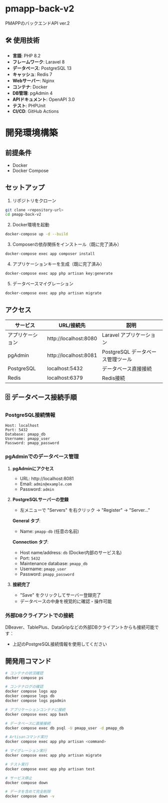 # pmapp-back-v2
PMAPPのバックエンドAPI ver.2

## 🛠️ 使用技術
- **言語**: PHP 8.2
- **フレームワーク**: Laravel 8
- **データベース**: PostgreSQL 13
- **キャッシュ**: Redis 7
- **Webサーバー**: Nginx
- **コンテナ**: Docker
- **DB管理**: pgAdmin 4
- **APIドキュメント**: OpenAPI 3.0
- **テスト**: PHPUnit
- **CI/CD**: GitHub Actions

# 開発環境構築

## 前提条件
- Docker
- Docker Compose

## セットアップ

1. リポジトリをクローン
```bash
git clone <repository-url>
cd pmapp-back-v2
```

2. Docker環境を起動
```bash
docker-compose up -d --build
```

3. Composerの依存関係をインストール（既に完了済み）
```bash
docker-compose exec app composer install
```

4. アプリケーションキーを生成（既に完了済み）
```bash
docker-compose exec app php artisan key:generate
```

5. データベースマイグレーション
```bash
docker-compose exec app php artisan migrate
```

## アクセス

| サービス | URL/接続先 | 説明 |
|---------|-----------|------|
| アプリケーション | http://localhost:8080 | Laravel アプリケーション |
| pgAdmin | http://localhost:8081 | PostgreSQL データベース管理ツール |
| PostgreSQL | localhost:5432 | データベース直接接続 |
| Redis | localhost:6379 | Redis接続 |

## 🗄️ データベース接続手順

### PostgreSQL接続情報
```
Host: localhost
Port: 5432
Database: pmapp_db
Username: pmapp_user
Password: pmapp_password
```

### pgAdminでのデータベース管理

1. **pgAdminにアクセス**
   - URL: http://localhost:8081
   - Email: `admin@example.com`
   - Password: `admin`

2. **PostgreSQLサーバーの登録**
   - 左メニューで "Servers" を右クリック → "Register" → "Server..."
   
   **General タブ**:
   - Name: `pmapp-db` (任意の名前)
   
   **Connection タブ**:
   - Host name/address: `db` (Docker内部のサービス名)
   - Port: `5432`
   - Maintenance database: `pmapp_db`
   - Username: `pmapp_user`
   - Password: `pmapp_password`

3. **接続完了**
   - "Save" をクリックしてサーバー登録完了
   - データベースの中身を視覚的に確認・操作可能

### 外部DBクライアントでの接続

DBeaver、TablePlus、DataGripなどの外部DBクライアントからも接続可能です：
- 上記のPostgreSQL接続情報を使用してください

## 開発用コマンド

```bash
# コンテナの状況確認
docker compose ps

# コンテナログの確認
docker compose logs app
docker compose logs db
docker compose logs pgadmin

# アプリケーションコンテナに接続
docker compose exec app bash

# データベースに直接接続
docker compose exec db psql -U pmapp_user -d pmapp_db

# Artisanコマンド実行
docker compose exec app php artisan <command>

# マイグレーション実行
docker compose exec app php artisan migrate

# テスト実行
docker compose exec app php artisan test

# サービス停止
docker compose down

# データを含めて完全削除
docker compose down -v
```